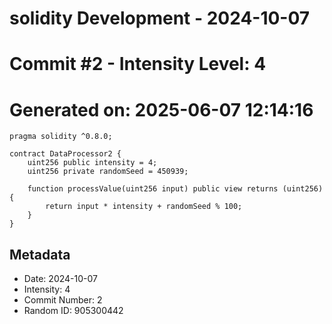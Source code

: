 ﻿# solidity Development - 2024-10-07
# Commit #2 - Intensity Level: 4
# Generated on: 2025-06-07 12:14:16
```solidity
pragma solidity ^0.8.0;

contract DataProcessor2 {
    uint256 public intensity = 4;
    uint256 private randomSeed = 450939;

    function processValue(uint256 input) public view returns (uint256) {
        return input * intensity + randomSeed % 100;
    }
}
```
## Metadata
- Date: 2024-10-07
- Intensity: 4
- Commit Number: 2
- Random ID: 905300442
